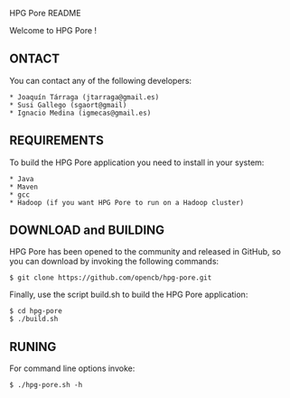 HPG Pore README

Welcome to HPG Pore !

ONTACT
------- 
  You can contact any of the following developers:

    * Joaquín Tárraga (jtarraga@gmail.es)
    * Susi Gallego (sgaort@gmail)
    * Ignacio Medina (igmecas@gmail.es)

REQUIREMENTS
-------------

To build the HPG Pore application you need to install in your system:

    * Java
    * Maven
    * gcc
    * Hadoop (if you want HPG Pore to run on a Hadoop cluster)


DOWNLOAD and BUILDING
---------------------

  HPG Pore has been opened to the community and released in GitHub, so you can download by invoking the following commands:

    $ git clone https://github.com/opencb/hpg-pore.git
  
  Finally, use the script build.sh to build the HPG Pore application:

    $ cd hpg-pore
    $ ./build.sh

RUNING
-------

  For command line options invoke:

    $ ./hpg-pore.sh -h
    
